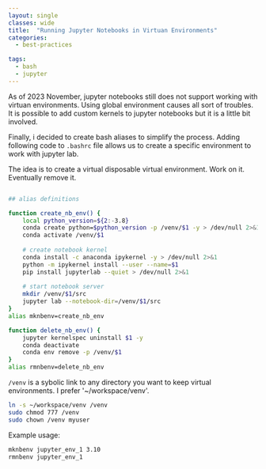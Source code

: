 ```yaml
---
layout: single
classes: wide
title:  "Running Jupyter Notebooks in Virtuan Environments"
categories:
  - best-practices

tags:
  - bash
  - jupyter
---
```


As of 2023 November, jupyter notebooks still does not support working with virtuan environments. 
Using global environment causes all sort of troubles. It is possible to add custom kernels to jupyter notebooks but it is a little bit involved. 

Finally, i decided to create bash aliases to simplify the process. Adding following code to `.bashrc` file allows us to create a specific environment to work with jupyter lab.

The idea is to create a virtual disposable virtual environment. Work on it. Eventually remove it.


```bash

## alias definitions

function create_nb_env() {
    local python_version=${2:-3.8}
    conda create python=$python_version -p /venv/$1 -y > /dev/null 2>&1
    conda activate /venv/$1
    
    # create notebook kernel
    conda install -c anaconda ipykernel -y > /dev/null 2>&1
    python -m ipykernel install --user --name=$1
    pip install jupyterlab --quiet > /dev/null 2>&1
    
    # start notebook server
    mkdir /venv/$1/src
    jupyter lab --notebook-dir=/venv/$1/src
}
alias mknbenv=create_nb_env

function delete_nb_env() {
    jupyter kernelspec uninstall $1 -y
    conda deactivate
    conda env remove -p /venv/$1
}
alias rmnbenv=delete_nb_env
```

`/venv` is a sybolic link to any directory you want to keep virtual environments. I prefer '~/workspace/venv'. 

```bash
ln -s ~/workspace/venv /venv
sudo chmod 777 /venv
sudo chown /venv myuser
```


Example usage:

```bash
mknbenv jupyter_env_1 3.10
rmnbenv jupyter_env_1
```